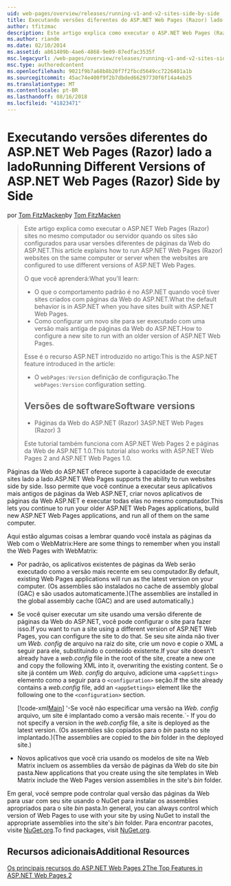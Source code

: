 ```yaml
---
uid: web-pages/overview/releases/running-v1-and-v2-sites-side-by-side
title: Executando versões diferentes do ASP.NET Web Pages (Razor) lado a lado | Microsoft Docs
author: tfitzmac
description: Este artigo explica como executar o ASP.NET Web Pages (Razor) sites no mesmo computador ou servidor quando os sites são configurados para usar diferentes versões...
ms.author: riande
ms.date: 02/10/2014
ms.assetid: a861409b-4ae6-4868-9e09-87edfac3535f
msc.legacyurl: /web-pages/overview/releases/running-v1-and-v2-sites-side-by-side
msc.type: authoredcontent
ms.openlocfilehash: 9021f9b7a68b8b20f7f2fbcd5649cc7226401a1b
ms.sourcegitcommit: 45ac74e400f9f2b7dbded66297730f6f14a4eb25
ms.translationtype: MT
ms.contentlocale: pt-BR
ms.lasthandoff: 08/16/2018
ms.locfileid: "41823471"
---
```

<a name="running-different-versions-of-aspnet-web-pages-razor-side-by-side"></a><span data-ttu-id="df3a6-103">Executando versões diferentes do ASP.NET Web Pages (Razor) lado a lado</span><span class="sxs-lookup"><span data-stu-id="df3a6-103">Running Different Versions of ASP.NET Web Pages (Razor) Side by Side</span></span>
====================
<span data-ttu-id="df3a6-104">por [Tom FitzMacken](https://github.com/tfitzmac)</span><span class="sxs-lookup"><span data-stu-id="df3a6-104">by [Tom FitzMacken](https://github.com/tfitzmac)</span></span>

> <span data-ttu-id="df3a6-105">Este artigo explica como executar o ASP.NET Web Pages (Razor) sites no mesmo computador ou servidor quando os sites são configurados para usar versões diferentes de páginas da Web do ASP.NET.</span><span class="sxs-lookup"><span data-stu-id="df3a6-105">This article explains how to run ASP.NET Web Pages (Razor) websites on the same computer or server when the websites are configured to use different versions of ASP.NET Web Pages.</span></span>
> 
> <span data-ttu-id="df3a6-106">O que você aprenderá:</span><span class="sxs-lookup"><span data-stu-id="df3a6-106">What you'll learn:</span></span>
> 
> - <span data-ttu-id="df3a6-107">O que o comportamento padrão é no ASP.NET quando você tiver sites criados com páginas da Web do ASP.NET.</span><span class="sxs-lookup"><span data-stu-id="df3a6-107">What the default behavior is in ASP.NET when you have sites built with ASP.NET Web Pages.</span></span>
> - <span data-ttu-id="df3a6-108">Como configurar um novo site para ser executado com uma versão mais antiga de páginas da Web do ASP.NET.</span><span class="sxs-lookup"><span data-stu-id="df3a6-108">How to configure a new site to run with an older version of ASP.NET Web Pages.</span></span>
>   
> 
> <span data-ttu-id="df3a6-109">Esse é o recurso ASP.NET introduzido no artigo:</span><span class="sxs-lookup"><span data-stu-id="df3a6-109">This is the ASP.NET feature introduced in the article:</span></span>
> 
> - <span data-ttu-id="df3a6-110">O `webPages:Version` definição de configuração.</span><span class="sxs-lookup"><span data-stu-id="df3a6-110">The `webPages:Version` configuration setting.</span></span>
>   
> 
> ## <a name="software-versions"></a><span data-ttu-id="df3a6-111">Versões de software</span><span class="sxs-lookup"><span data-stu-id="df3a6-111">Software versions</span></span>
> 
> 
> - <span data-ttu-id="df3a6-112">Páginas da Web do ASP.NET (Razor) 3</span><span class="sxs-lookup"><span data-stu-id="df3a6-112">ASP.NET Web Pages (Razor) 3</span></span>
>   
> 
> <span data-ttu-id="df3a6-113">Este tutorial também funciona com ASP.NET Web Pages 2 e páginas da Web de ASP.NET 1.0.</span><span class="sxs-lookup"><span data-stu-id="df3a6-113">This tutorial also works with ASP.NET Web Pages 2 and ASP.NET Web Pages 1.0.</span></span>


<span data-ttu-id="df3a6-114">Páginas da Web do ASP.NET oferece suporte à capacidade de executar sites lado a lado.</span><span class="sxs-lookup"><span data-stu-id="df3a6-114">ASP.NET Web Pages supports the ability to run websites side by side.</span></span> <span data-ttu-id="df3a6-115">Isso permite que você continue a executar seus aplicativos mais antigos de páginas da Web ASP.NET, criar novos aplicativos de páginas da Web ASP.NET e executar todas elas no mesmo computador.</span><span class="sxs-lookup"><span data-stu-id="df3a6-115">This lets you continue to run your older ASP.NET Web Pages applications, build new ASP.NET Web Pages applications, and run all of them on the same computer.</span></span>

<span data-ttu-id="df3a6-116">Aqui estão algumas coisas a lembrar quando você instala as páginas da Web com o WebMatrix:</span><span class="sxs-lookup"><span data-stu-id="df3a6-116">Here are some things to remember when you install the Web Pages with WebMatrix:</span></span>

- <span data-ttu-id="df3a6-117">Por padrão, os aplicativos existentes de páginas da Web serão executado como a versão mais recente em seu computador.</span><span class="sxs-lookup"><span data-stu-id="df3a6-117">By default, existing Web Pages applications will run as the latest version on your computer.</span></span> <span data-ttu-id="df3a6-118">(Os assemblies são instalados no cache de assembly global (GAC) e são usados automaticamente.)</span><span class="sxs-lookup"><span data-stu-id="df3a6-118">(The assemblies are installed in the global assembly cache (GAC) and are used automatically.)</span></span>
- <span data-ttu-id="df3a6-119">Se você quiser executar um site usando uma versão diferente de páginas da Web do ASP.NET, você pode configurar o site para fazer isso.</span><span class="sxs-lookup"><span data-stu-id="df3a6-119">If you want to run a site using a different version of ASP.NET Web Pages, you can configure the site to do that.</span></span> <span data-ttu-id="df3a6-120">Se seu site ainda não tiver um *Web. config* de arquivo na raiz do site, crie um novo e copie o XML a seguir para ele, substituindo o conteúdo existente.</span><span class="sxs-lookup"><span data-stu-id="df3a6-120">If your site doesn't already have a *web.config* file in the root of the site, create a new one and copy the following XML into it, overwriting the existing content.</span></span> <span data-ttu-id="df3a6-121">Se o site já contém um *Web. config* do arquivo, adicione uma `<appSettings>` elemento como a seguir para o `<configuration>` seção.</span><span class="sxs-lookup"><span data-stu-id="df3a6-121">If the site already contains a *web.config* file, add an `<appSettings>` element like the following one to the `<configuration>` section.</span></span>

    [!code-xml[Main](running-v1-and-v2-sites-side-by-side/samples/sample1.xml)]
  <span data-ttu-id="df3a6-122">'-Se você não especificar uma versão na *Web. config* arquivo, um site é implantado como a versão mais recente.</span><span class="sxs-lookup"><span data-stu-id="df3a6-122">\`- If you do not specify a version in the *web.config* file, a site is deployed as the latest version.</span></span> <span data-ttu-id="df3a6-123">(Os assemblies são copiados para o *bin* pasta no site implantado.)</span><span class="sxs-lookup"><span data-stu-id="df3a6-123">(The assemblies are copied to the *bin* folder in the deployed site.)</span></span>
- <span data-ttu-id="df3a6-124">Novos aplicativos que você cria usando os modelos de site na Web Matrix incluem os assemblies da versão de páginas da Web do site *bin* pasta.</span><span class="sxs-lookup"><span data-stu-id="df3a6-124">New applications that you create using the site templates in Web Matrix include the Web Pages version assemblies in the site's *bin* folder.</span></span>

<span data-ttu-id="df3a6-125">Em geral, você sempre pode controlar qual versão das páginas da Web para usar com seu site usando o NuGet para instalar os assemblies apropriados para o site *bin* pasta.</span><span class="sxs-lookup"><span data-stu-id="df3a6-125">In general, you can always control which version of Web Pages to use with your site by using NuGet to install the appropriate assemblies into the site's *bin* folder.</span></span> <span data-ttu-id="df3a6-126">Para encontrar pacotes, visite [NuGet.org](http://NuGet.org).</span><span class="sxs-lookup"><span data-stu-id="df3a6-126">To find packages, visit [NuGet.org](http://NuGet.org).</span></span>

## <a name="additional-resources"></a><span data-ttu-id="df3a6-127">Recursos adicionais</span><span class="sxs-lookup"><span data-stu-id="df3a6-127">Additional Resources</span></span>

[<span data-ttu-id="df3a6-128">Os principais recursos do ASP.NET Web Pages 2</span><span class="sxs-lookup"><span data-stu-id="df3a6-128">The Top Features in ASP.NET Web Pages 2</span></span>](top-features-in-web-pages-2.md)
